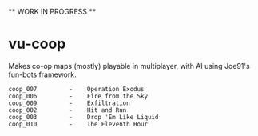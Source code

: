 ** WORK IN PROGRESS **
# vu-coop
Makes co-op maps (mostly) playable in multiplayer, with AI using Joe91's fun-bots framework.

```
coop_007         -    Operation Exodus
coop_006         -    Fire from the Sky
coop_009         -    Exfiltration
coop_002         -    Hit and Run
coop_003         -    Drop 'Em Like Liquid
coop_010         -    The Eleventh Hour
```
